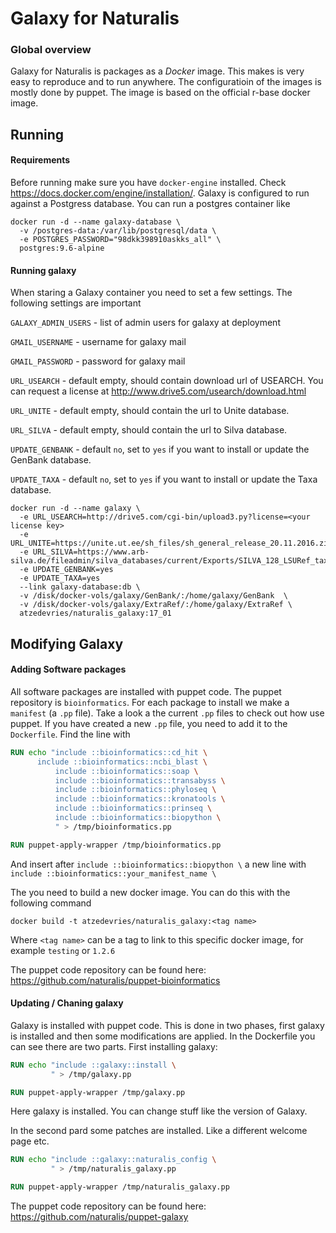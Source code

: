 # Galaxy for Naturalis

### Global overview

Galaxy for Naturalis is packages as a *Docker* image. This makes is very easy to reproduce and to run anywhere. The configuratioin of the images is mostly done by puppet. The image is based on the official r-base docker image.

## Running

#### Requirements

Before running make sure you have `docker-engine` installed. Check https://docs.docker.com/engine/installation/. Galaxy is configured to run against a Postgress database. You can run a postgres container like
```shell
docker run -d --name galaxy-database \
  -v /postgres-data:/var/lib/postgresql/data \
  -e POSTGRES_PASSWORD="98dkk398910askks_all" \
  postgres:9.6-alpine
```
#### Running galaxy

When staring a Galaxy container you need to set a few settings. The following settings are important

`GALAXY_ADMIN_USERS` - list of admin users for galaxy at deployment

`GMAIL_USERNAME` - username for galaxy mail

`GMAIL_PASSWORD` - password for galaxy mail

`URL_USEARCH` - default empty, should contain download url of USEARCH. You can request a license at http://www.drive5.com/usearch/download.html

`URL_UNITE` - default empty, should contain the url to Unite database.

`URL_SILVA` - default empty, should contain the url to Silva database.

`UPDATE_GENBANK` - default `no`, set to `yes` if you want to install or update the GenBank database.

`UPDATE_TAXA` - default `no`, set to `yes` if you want to install or update the Taxa database.



```SHELL
docker run -d --name galaxy \
  -e URL_USEARCH=http://drive5.com/cgi-bin/upload3.py?license=<your license key>
  -e URL_UNITE=https://unite.ut.ee/sh_files/sh_general_release_20.11.2016.zip
  -e URL_SILVA=https://www.arb-silva.de/fileadmin/silva_databases/current/Exports/SILVA_128_LSURef_tax_silva.fasta.gz
  -e UPDATE_GENBANK=yes
  -e UPDATE_TAXA=yes
  --link galaxy-database:db \
  -v /disk/docker-vols/galaxy/GenBank/:/home/galaxy/GenBank  \
  -v /disk/docker-vols/galaxy/ExtraRef/:/home/galaxy/ExtraRef \
  atzedevries/naturalis_galaxy:17_01
```



## Modifying Galaxy

#### Adding Software packages

All software packages are installed with puppet code. The puppet repository is `bioinformatics`. For each package to install we make a `manifest` (a `.pp` file). Take a look a the current `.pp` files to check out how use puppet.
If you have created a new `.pp` file, you need to add it to the `Dockerfile`. Find the line with
```Dockerfile
RUN echo "include ::bioinformatics::cd_hit \
	  include ::bioinformatics::ncbi_blast \
          include ::bioinformatics::soap \
          include ::bioinformatics::transabyss \
          include ::bioinformatics::phyloseq \
          include ::bioinformatics::kronatools \
          include ::bioinformatics::prinseq \
          include ::bioinformatics::biopython \
          " > /tmp/bioinformatics.pp

RUN puppet-apply-wrapper /tmp/bioinformatics.pp
```
And insert after `include ::bioinformatics::biopython \` a new line with `include ::bioinformatics::your_manifest_name \`

The you need to build a new docker image. You can do this with the following command
```Shell
docker build -t atzedevries/naturalis_galaxy:<tag name>
```
Where `<tag name>` can be a tag to link to this specific docker image, for example `testing` or `1.2.6`

The puppet code repository can be found here: https://github.com/naturalis/puppet-bioinformatics
#### Updating / Chaning galaxy

Galaxy is installed with puppet code. This is done in two phases, first galaxy is installed and then some modifications are applied.
In the Dockerfile you can see there are two parts. First installing galaxy:
```Dockerfile
RUN echo "include ::galaxy::install \
         " > /tmp/galaxy.pp

RUN puppet-apply-wrapper /tmp/galaxy.pp
```
Here galaxy is installed. You can change stuff like the version of Galaxy. 

In the second pard some patches are installed. Like a different welcome page etc. 
```Dockerfile
RUN echo "include ::galaxy::naturalis_config \
         " > /tmp/naturalis_galaxy.pp

RUN puppet-apply-wrapper /tmp/naturalis_galaxy.pp
```

The puppet code repository can be found here: https://github.com/naturalis/puppet-galaxy
